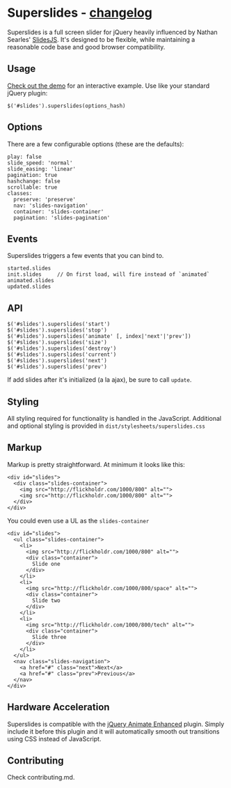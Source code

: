 # Superslides - [changelog](https://github.com/nicinabox/superslides/blob/0.5-stable/changelog.md)

Superslides is a full screen slider for jQuery heavily influenced by Nathan Searles' [SlidesJS](https://github.com/nathansearles/slides/). It's designed to be flexible, while maintaining a reasonable code base and good browser compatibility.

## Usage

[Check out the demo](http://nicinabox.github.com/superslides/) for an interactive example. Use like your standard jQuery plugin:

    $('#slides').superslides(options_hash)

## Options

There are a few configurable options (these are the defaults):

    play: false
    slide_speed: 'normal'
    slide_easing: 'linear'
    pagination: true
    hashchange: false
    scrollable: true
    classes:
      preserve: 'preserve'
      nav: 'slides-navigation'
      container: 'slides-container'
      pagination: 'slides-pagination'

## Events

Superslides triggers a few events that you can bind to.

    started.slides
    init.slides     // On first load, will fire instead of `animated`
    animated.slides
    updated.slides

## API

    $('#slides').superslides('start')
    $('#slides').superslides('stop')
    $('#slides').superslides('animate' [, index|'next'|'prev'])
    $('#slides').superslides('size')
    $('#slides').superslides('destroy')
    $('#slides').superslides('current')
    $('#slides').superslides('next')
    $('#slides').superslides('prev')

If add slides after it's initialized (a la ajax), be sure to call `update`.

## Styling

All styling required for functionality is handled in the JavaScript. Additional and optional styling is provided in `dist/stylesheets/superslides.css`

## Markup

Markup is pretty straightforward. At minimum it looks like this:

    <div id="slides">
      <div class="slides-container">
        <img src="http://flickholdr.com/1000/800" alt="">
        <img src="http://flickholdr.com/1000/800" alt="">
      </div>
    </div>

You could even use a UL as the `slides-container`

    <div id="slides">
      <ul class="slides-container">
        <li>
          <img src="http://flickholdr.com/1000/800" alt="">
          <div class="container">
            Slide one
          </div>
        </li>
        <li>
          <img src="http://flickholdr.com/1000/800/space" alt="">
          <div class="container">
            Slide two
          </div>
        </li>
        <li>
          <img src="http://flickholdr.com/1000/800/tech" alt="">
          <div class="container">
            Slide three
          </div>
        </li>
      </ul>
      <nav class="slides-navigation">
        <a href="#" class="next">Next</a>
        <a href="#" class="prev">Previous</a>
      </nav>
    </div>

## Hardware Acceleration

Superslides is compatible with the [jQuery Animate Enhanced](http://playground.benbarnett.net/jquery-animate-enhanced/) plugin. Simply include it before this plugin and it will automatically smooth out transitions using CSS instead of JavaScript.

## Contributing

Check contributing.md.